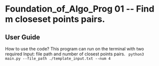 # Foundation_of_Algo_Prog 01 -- Find m closeset points pairs.
## User Guide
How to use the code?
This program can run on the terminal with two required Input: file path and number of closest points pairs.
``` python3 main.py --file_path ./template_input.txt --num 4``` 
